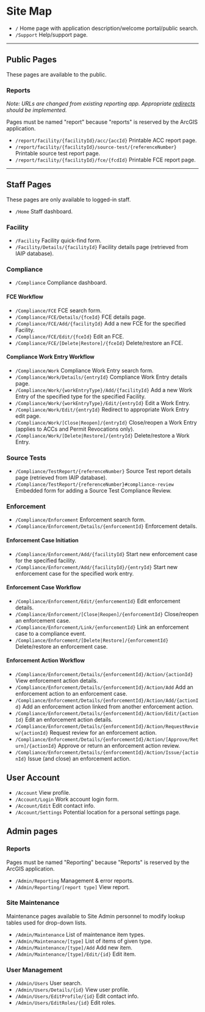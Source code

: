 # Site Map

* `/` Home page with application description/welcome portal/public search.
* `/Support` Help/support page.

---

## Public Pages

These pages are available to the public.

### Reports

*Note: URLs are changed from existing reporting app. Appropriate [redirects](Redirects.md) should be implemented.*

Pages must be named "report" because "reports" is reserved by the ArcGIS application.

* `/report/facility/{facilityId}/acc/{accId}` Printable ACC report page.
* `/report/facility/{facilityId}/source-test/{referenceNumber}` Printable source test report page.
* `/report/facility/{facilityId}/fce/{fcdId}` Printable FCE report page.

---

## Staff Pages

These pages are only available to logged-in staff.

* `/Home` Staff dashboard.

### Facility

* `/Facility` Facility quick-find form.
* `/Facility/Details/{facilityId}` Facility details page (retrieved from IAIP database).

### Compliance

* `/Compliance` Compliance dashboard.

#### FCE Workflow

* `/Compliance/FCE` FCE search form.
* `/Compliance/FCE/Details/{fceId}` FCE details page.
* `/Compliance/FCE/Add/{facilityId}` Add a new FCE for the specified Facility.
* `/Compliance/FCE/Edit/{fceId}` Edit an FCE.
* `/Compliance/FCE/[Delete|Restore]/{fceId}` Delete/restore an FCE.

#### Compliance Work Entry Workflow

* `/Compliance/Work` Compliance Work Entry search form.
* `/Compliance/Work/Details/{entryId}` Compliance Work Entry details page.
* `/Compliance/Work/{workEntryType}/Add/{facilityId}` Add a new Work Entry of the specified type for the
  specified Facility.
* `/Compliance/Work/{workEntryType}/Edit/{entryId}` Edit a Work Entry.
* `/Compliance/Work/Edit/{entryId}` Redirect to appropriate Work Entry edit page.
* `/Compliance/Work/[Close|Reopen]/{entryId}` Close/reopen a Work Entry (applies to ACCs and Permit Revocations only).
* `/Compliance/Work/[Delete|Restore]/{entryId}` Delete/restore a Work Entry.

### Source Tests

* `/Compliance/TestReport/{referenceNumber}` Source Test report details page (retrieved from IAIP database).
* `/Compliance/TestReport/{referenceNumber}#compliance-review` Embedded form for adding a Source Test Compliance
  Review.

### Enforcement

* `/Compliance/Enforcement` Enforcement search form.
* `/Compliance/Enforcement/Details/{enforcementId}` Enforcement details.

#### Enforcement Case Initiation

* `/Compliance/Enforcement/Add/{facilityId}` Start new enforcement case for the specified facility.
* `/Compliance/Enforcement/Add/{facilityId}/{entryId}` Start new enforcement case for the specified work entry.

#### Enforcement Case Workflow

* `/Compliance/Enforcement/Edit/{enforcementId}` Edit enforcement details.
* `/Compliance/Enforcement/[Close|Reopen]/{enforcementId}` Close/reopen an enforcement case.
* `/Compliance/Enforcement/Link/{enforcementId}` Link an enforcement case to a compliance event.
* `/Compliance/Enforcement/[Delete|Restore]/{enforcementId}` Delete/restore an enforcement case.

#### Enforcement Action Workflow

* `/Compliance/Enforcement/Details/{enforcementId}/Action/{actionId}` View enforcement action details.
* `/Compliance/Enforcement/Details/{enforcementId}/Action/Add` Add an enforcement action to an enforcement case.
* `/Compliance/Enforcement/Details/{enforcementId}/Action/Add/{actionId}` Add an enforcement action linked from another
  enforcement action.
* `/Compliance/Enforcement/Details/{enforcementId}/Action/Edit/{actionId}` Edit an enforcement action details.
* `/Compliance/Enforcement/Details/{enforcementId}/Action/RequestReview/{actionId}` Request review for an enforcement action.
* `/Compliance/Enforcement/Details/{enforcementId}/Action/[Approve/Return]/{actionId}` Approve or return an enforcement
  action review.
* `/Compliance/Enforcement/Details/{enforcementId}/Action/Issue/{actionId}` Issue (and close) an enforcement action.

## User Account

* `/Account` View profile.
* `/Account/Login` Work account login form.
* `/Account/Edit` Edit contact info.
* `/Account/Settings` Potential location for a personal settings page.

## Admin pages

### Reports

Pages must be named "Reporting" because "Reports" is reserved by the ArcGIS application.

* `/Admin/Reporting` Management & error reports.
* `/Admin/Reporting/[report type]` View report.

### Site Maintenance

Maintenance pages available to Site Admin personnel to modify lookup tables used for drop-down lists.

* `/Admin/Maintenance` List of maintenance item types.
* `/Admin/Maintenance/[type]` List of items of given type.
* `/Admin/Maintenance/[type]/Add` Add new item.
* `/Admin/Maintenance/[type]/Edit/{id}` Edit item.

### User Management

* `/Admin/Users` User search.
* `/Admin/Users/Details/{id}` View user profile.
* `/Admin/Users/EditProfile/{id}` Edit contact info.
* `/Admin/Users/EditRoles/{id}` Edit roles.
